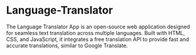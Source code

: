 # Language-Translator
The Language Translator App is an open-source web application designed for seamless text translation across multiple languages. Built with HTML, CSS, and JavaScript, it integrates a free translation API to provide fast and accurate translations, similar to Google Translate.
